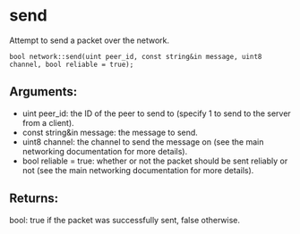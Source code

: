 # send
Attempt to send a packet over the network.

`bool network::send(uint peer_id, const string&in message, uint8 channel, bool reliable = true);`

## Arguments:
* uint peer_id: the ID of the peer to send to (specify 1 to send to the server from a client).
* const string&in message: the message to send.
* uint8 channel: the channel to send the message on (see the main networking documentation for more details).
* bool reliable = true: whether or not the packet should be sent reliably or not (see the main networking documentation for more details).

## Returns:
bool: true if the packet was successfully sent, false otherwise.
